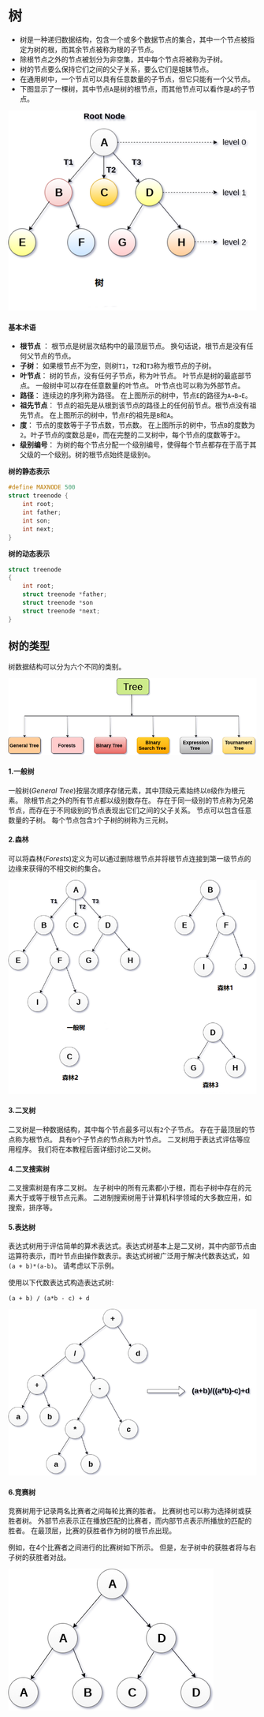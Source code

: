 # 树

- 树是一种递归数据结构，包含一个或多个数据节点的集合，其中一个节点被指定为树的根，而其余节点被称为根的子节点。
- 除根节点之外的节点被划分为非空集，其中每个节点将被称为子树。
- 树的节点要么保持它们之间的父子关系，要么它们是姐妹节点。
- 在通用树中，一个节点可以具有任意数量的子节点，但它只能有一个父节点。
- 下图显示了一棵树，其中节点`A`是树的根节点，而其他节点可以看作是`A`的子节点。

![img](./images/tree.png)

#### 基本术语

- **根节点** ： 根节点是树层次结构中的最顶层节点。 换句话说，根节点是没有任何父节点的节点。
- **子树**： 如果根节点不为空，则树`T1`，`T2`和`T3`称为根节点的子树。
- **叶节点**： 树的节点，没有任何子节点，称为叶节点。 叶节点是树的最底部节点。 一般树中可以存在任意数量的叶节点。 叶节点也可以称为外部节点。
- **路径**： 连续边的序列称为路径。 在上图所示的树中，节点`E`的路径为`A→B→E`。
- **祖先节点**： 节点的祖先是从根到该节点的路径上的任何前节点。根节点没有祖先节点。 在上图所示的树中，节点`F`的祖先是`B`和`A`。
- **度**： 节点的度数等于子节点数，节点数。 在上图所示的树中，节点`B`的度数为`2`。叶子节点的度数总是`0`，而在完整的二叉树中，每个节点的度数等于`2`。
- **级别编号**： 为树的每个节点分配一个级别编号，使得每个节点都存在于高于其父级的一个级别。树的根节点始终是级别`0`。

**树的静态表示**

```c
#define MAXNODE 500
struct treenode {
    int root;
    int father;
    int son;
    int next;
}
```

**树的动态表示**

```c
struct treenode
{
    int root;  
    struct treenode *father;
    struct treenode *son
    struct treenode *next;
}
```

## 树的类型

树数据结构可以分为六个不同的类别。

![img](./images/tree-type.png)

#### 1.一般树

一般树(*General Tree*)按层次顺序存储元素，其中顶级元素始终以`0`级作为根元素。 除根节点之外的所有节点都以级别数存在。 存在于同一级别的节点称为兄弟节点，而存在于不同级别的节点表现出它们之间的父子关系。 节点可以包含任意数量的子树。 每个节点包含`3`个子树的树称为三元树。

#### 2.森林

可以将森林(*Forests*)定义为可以通过删除根节点并将根节点连接到第一级节点的边缘来获得的不相交树的集合。

![img](./images/tree-forest.png)

#### 3.二叉树

二叉树是一种数据结构，其中每个节点最多可以有`2`个子节点。 存在于最顶层的节点称为根节点。 具有`0`个子节点的节点称为叶节点。 二叉树用于表达式评估等应用程序。 我们将在本教程后面详细讨论二叉树。

#### 4.二叉搜索树

二叉搜索树是有序二叉树。 左子树中的所有元素都小于根，而右子树中存在的元素大于或等于根节点元素。 二进制搜索树用于计算机科学领域的大多数应用，如搜索，排序等。

#### 5.表达树

表达式树用于评估简单的算术表达式。表达式树基本上是二叉树，其中内部节点由运算符表示，而叶节点由操作数表示。表达式树被广泛用于解决代数表达式，如`(a + b)*(a-b)`。 请考虑以下示例。

使用以下代数表达式构造表达式树:

```
(a + b) / (a*b - c) + d
```
![img](./images/tree-express.png)

#### 6.竞赛树

竞赛树用于记录两名比赛者之间每轮比赛的胜者。 比赛树也可以称为选择树或获胜者树。 外部节点表示正在播放匹配的比赛者，而内部节点表示所播放的匹配的胜者。 在最顶层，比赛的获胜者作为树的根节点出现。

例如，在4个比赛者之间进行的比赛树如下所示。 但是，左子树中的获胜者将与右子树的获胜者对战。

![img](./images/tree-compte.png)